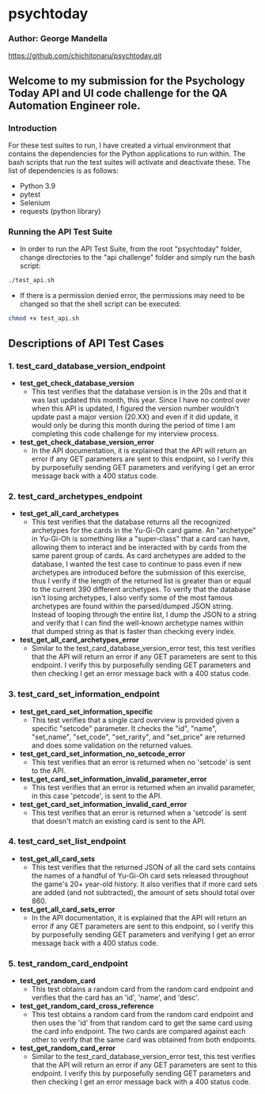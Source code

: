 # psychtoday
### Author: George Mandella

https://github.com/chichitonaru/psychtoday.git

## Welcome to my submission for the Psychology Today API and UI code challenge for the QA Automation Engineer role.

### Introduction
For these test suites to run, I have created a virtual environment that contains the dependencies for the Python applications to run within. The bash scripts that run the test suites will activate and deactivate these. The list of dependencies is as follows:
* Python 3.9
* pytest
* Selenium
* requests (python library)

### Running the API Test Suite
* In order to run the API Test Suite, from the root "psychtoday" folder, change directories to the "api challenge" folder and simply run the bash script:
```bash
./test_api.sh
```

* If there is a permission denied error, the permissions may need to be changed so that the shell script can be executed:
```bash
chmod +x test_api.sh
```

## Descriptions of API Test Cases
### 1. test_card_database_version_endpoint  
  * **test_get_check_database_version**
    * This test verifies that the database version is in the 20s and that it was last updated this month, this year. Since I have no control over when this API is updated, I figured the version number wouldn't update past a major version (20.XX) and even if it did update, it would only be during this month during the period of time I am completing this code challenge for my interview process.
  * **test_get_check_database_version_error**
    * In the API documentation, it is explained that the API will return an error if any GET parameters are sent to this endpoint, so I verify this by purposefully sending GET parameters and verifying I get an error message back with a 400 status code.

### 2. test_card_archetypes_endpoint  
  * **test_get_all_card_archetypes**
    * This test verifies that the database returns all the recognized archetypes for the cards in the Yu-Gi-Oh card game. An "archetype" in Yu-Gi-Oh is something like a "super-class" that a card can have, allowing them to interact and be interacted with by cards from the same parent group of cards. As card archetypes are added to the database, I wanted the test case to continue to pass even if new archetypes are introduced before the submission of this exercise, thus I verify if the length of the returned list is greater than or equal to the current 390 different archetypes. To verify that the database isn't losing archetypes, I also verify some of the most famous archetypes are found within the parsed/dumped JSON string. Instead of looping through the entire list, I dump the JSON to a string and verify that I can find the well-known archetype names within that dumped string as that is faster than checking every index.
  * **test_get_all_card_archetypes_error**
    * Similar to the test_card_database_version_error test, this test verifies that the API will return an error if any GET parameters are sent to this endpoint. I verify this by purposefully sending GET parameters and then checking I get an error message back with a 400 status code.

### 3. test_card_set_information_endpoint  
  * **test_get_card_set_information_specific**
    * This test verifies that a single card overview is provided given a specific "setcode" parameter. It checks the "id", "name", "set_name", "set_code", "set_rarity", and "set_price" are returned and does some validation on the returned values.
  * **test_get_card_set_information_no_setcode_error**
    * This test verifies that an error is returned when no 'setcode' is sent to the API.
  * **test_get_card_set_information_invalid_parameter_error**
    * This test verifies that an error is returned when an invalid parameter, in this case 'petcode', is sent to the API.
  * **test_get_card_set_information_invalid_card_error**
    * This test verifies that an error is returned when a 'setcode' is sent that doesn't match an existing card is sent to the API.

### 4. test_card_set_list_endpoint  
  * **test_get_all_card_sets**
    * This test verifies that the returned JSON of all the card sets contains the names of a handful of Yu-Gi-Oh card sets released throughout the game's 20+ year-old history. It also verifies that if more card sets are added (and not subtracted), the amount of sets should total over 860.
  * **test_get_all_card_sets_error**
    * In the API documentation, it is explained that the API will return an error if any GET parameters are sent to this endpoint, so I verify this by purposefully sending GET parameters and verifying I get an error message back with a 400 status code.

### 5. test_random_card_endpoint  
  * **test_get_random_card**
    * This test obtains a random card from the random card endpoint and verifies that the card has an 'id', 'name', and 'desc'.
  * **test_get_random_card_cross_reference**
    * This test obtains a random card from the random card endpoint and then uses the 'id' from that random card to get the same card using the card info endpoint. The two cards are compared against each other to verify that the same card was obtained from both endpoints.
  * **test_get_random_card_error**
    * Similar to the test_card_database_version_error test, this test verifies that the API will return an error if any GET parameters are sent to this endpoint. I verify this by purposefully sending GET parameters and then checking I get an error message back with a 400 status code.
